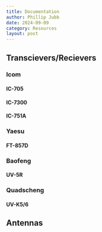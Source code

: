 ```yaml
---
title: Documentation
author: Phillip Jubb
date: 2024-09-09
category: Resources
layout: post
---
```


## Transcievers/Recievers

### Icom

#### IC-705

#### IC-7300

#### IC-751A

### Yaesu

#### FT-857D

### Baofeng

#### UV-5R

### Quadscheng

#### UV-K5/6

## Antennas